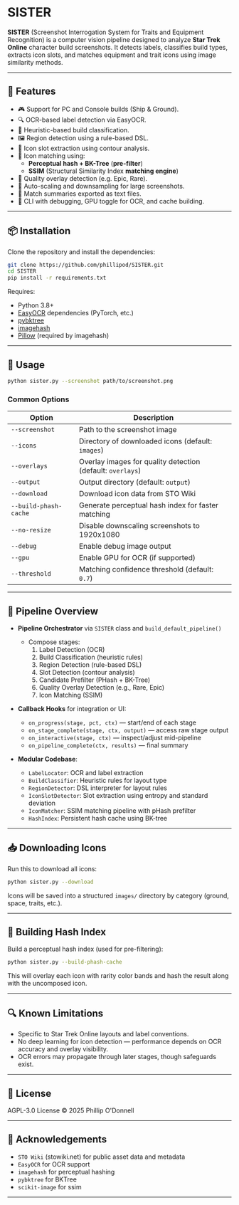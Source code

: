 # SISTER

**SISTER** (Screenshot Interrogation System for Traits and Equipment Recognition) is a computer vision pipeline designed to analyze **Star Trek Online** character build screenshots. It detects labels, classifies build types, extracts icon slots, and matches equipment and trait icons using image similarity methods.

---

## 🚀 Features

- 🎮 Support for PC and Console builds (Ship & Ground).
- 🔍 OCR-based label detection via EasyOCR.
- 🧠 Heuristic-based build classification.
- 🖼 Region detection using a rule-based DSL.
- 🔲 Icon slot extraction using contour analysis.
- 🧩 Icon matching using:
  - **Perceptual hash + BK-Tree** (**pre-filter**)
  - **SSIM** (Structural Similarity Index **matching engine**)
- 🎨 Quality overlay detection (e.g. Epic, Rare).
- 🧠 Auto-scaling and downsampling for large screenshots.
- 📝 Match summaries exported as text files.
- 🧰 CLI with debugging, GPU toggle for OCR, and cache building.

---

## 📦 Installation

Clone the repository and install the dependencies:

```bash
git clone https://github.com/phillipod/SISTER.git
cd SISTER
pip install -r requirements.txt
```


Requires:

- Python 3.8+
- [EasyOCR](https://github.com/JaidedAI/EasyOCR) dependencies (PyTorch, etc.)
- [pybktree](https://github.com/Jetsetter/pybktree)
- [imagehash](https://github.com/JohannesBuchner/imagehash)
- [Pillow](https://python-pillow.org/) (required by imagehash)

---

## 📸 Usage

```bash
python sister.py --screenshot path/to/screenshot.png
```

### Common Options

| Option                     | Description |
|---------------------------|-------------|
| `--screenshot`            | Path to the screenshot image |
| `--icons`                 | Directory of downloaded icons (default: `images`) |
| `--overlays`              | Overlay images for quality detection (default: `overlays`) |
| `--output`                | Output directory (default: `output`) |
| `--download`              | Download icon data from STO Wiki |
| `--build-phash-cache`     | Generate perceptual hash index for faster matching |
| `--no-resize`             | Disable downscaling screenshots to 1920x1080 |
| `--debug`                 | Enable debug image output |
| `--gpu`                   | Enable GPU for OCR (if supported) |
| `--threshold`             | Matching confidence threshold (default: `0.7`) |

---

## 🧠 Pipeline Overview

- **Pipeline Orchestrator** via `SISTER` class and `build_default_pipeline()`
  - Compose stages:
    1. Label Detection (OCR)
    2. Build Classification (heuristic rules)
    3. Region Detection (rule-based DSL)
    4. Slot Detection (contour analysis)
    5. Candidate Prefilter (PHash + BK-Tree)
    6. Quality Overlay Detection (e.g., Rare, Epic)
    7. Icon Matching (SSIM)

- **Callback Hooks** for integration or UI:
  - `on_progress(stage, pct, ctx)` — start/end of each stage
  - `on_stage_complete(stage, ctx, output)` — access raw stage output
  - `on_interactive(stage, ctx)` — inspect/adjust mid-pipeline
  - `on_pipeline_complete(ctx, results)` — final summary

- **Modular Codebase**:
  - `LabelLocator`: OCR and label extraction
  - `BuildClassifier`: Heuristic rules for layout type
  - `RegionDetector`: DSL interpreter for layout rules
  - `IconSlotDetector`: Slot extraction using entropy and standard deviation
  - `IconMatcher`: SSIM matching pipeline with pHash prefilter
  - `HashIndex`: Persistent hash cache using BK-tree

---

## 📥 Downloading Icons

Run this to download all icons:

```bash
python sister.py --download
```

Icons will be saved into a structured `images/` directory by category (ground, space, traits, etc.).

---

## 🧪 Building Hash Index

Build a perceptual hash index (used for pre-filtering):

```bash
python sister.py --build-phash-cache
```

This will overlay each icon with rarity color bands and hash the result along with the uncomposed icon.

---

## 🔍 Known Limitations

- Specific to Star Trek Online layouts and label conventions.
- No deep learning for icon detection — performance depends on OCR accuracy and overlay visibility.
- OCR errors may propagate through later stages, though safeguards exist.

---
## 📄 License

AGPL-3.0 License © 2025 Phillip O'Donnell

---

## 💬 Acknowledgements

- `STO Wiki` (stowiki.net) for public asset data and metadata
- `EasyOCR` for OCR support
- `imagehash` for perceptual hashing
- `pybktree` for BKTree
- `scikit-image` for ssim

---